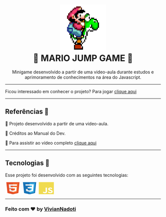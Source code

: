 <h1 align="center">
    <img width="150px" alt="Mario e Yoshi" title="MARIO JUMP GAME" src="./img/mario-speed.gif"></img>
    <br>
    👾 MARIO JUMP GAME 👾
</h1>

<p align="center">Minigame desenvolvido a partir de uma video-aula durante estudos e aprimoramento de conhecimentos na área do Javascript.</p>

<hr>

Ficou interessado em conhecer o projeto? Para jogar [clique aqui](https://mario-jump-game.vercel.app/)

<hr>

##  Referências 📌

🔹 Projeto desenvolvido a partir de uma video-aula. 

🔹 Créditos ao Manual do Dev. 

🔹 Para assistir ao vídeo completo [clique aqui](http://https://www.youtube.com/watch?v=r9buAwVBDhA "clique aqui") 

<hr>

## Tecnologias 🚀 

Esse projeto foi desenvolvido com as seguintes tecnologias:

<div style="display: inline_block">
	<img align="center" alt="Vivi-HTML" height="40" width="50" src="https://raw.githubusercontent.com/devicons/devicon/master/icons/html5/html5-original.svg">
	<img align="center" alt="Vivi-CSS" height="40" width="50" src="https://raw.githubusercontent.com/devicons/devicon/master/icons/css3/css3-original.svg">
    <img align="center" alt="Vivi-Js" height="40" width="50" src="https://raw.githubusercontent.com/devicons/devicon/master/icons/javascript/javascript-plain.svg">
    
</div>

<hr> 

### Feito com ♥ by [VivianNadoti](https://github.com/vinadoti)
